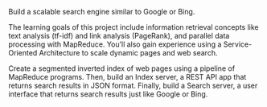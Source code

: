 Build a scalable search engine similar to Google or Bing.

The learning goals of this project include information retrieval concepts like text analysis (tf-idf) and link analysis (PageRank), and parallel data processing with MapReduce. You’ll also gain experience using a Service-Oriented Architecture to scale dynamic pages and web search.

Create a segmented inverted index of web pages using a pipeline of MapReduce programs. Then, build an Index server, a REST API app that returns search results in JSON format. Finally, build a Search server, a user interface that returns search results just like Google or Bing.
